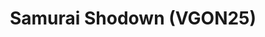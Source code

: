 ---
title: "Samurai Shodown (VGON25)"
permalink: /events/vgon25/ss7
game: "SS7"
game_name: "Samurai Shodown"
event: "Vortex Gallery Online 2025"
layout: vgon25/game
---